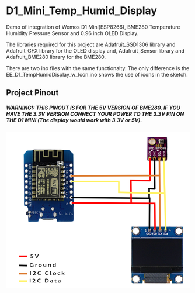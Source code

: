 # D1_Mini_Temp_Humid_Display
Demo of integration of Wemos D1 Mini(ESP8266), BME280 Temperature Humidity Pressure Sensor and 0.96 inch OLED Display.

The libraries required for this project are Adafruit_SSD1306 library and Adafruit_GFX library for the OLED display and, Adafruit_Sensor library and Adafruit_BME280 library for the BME280.
 
There are two ino files with the same functionalty. The only difference is the EE_D1_TempHumidDisplay_w_Icon.ino shows the use of icons in the sketch.

## Project Pinout
##### WARNING!: THIS PINOUT IS FOR THE 5V VERSION OF BME280. IF YOU HAVE THE 3.3V VERSION CONNECT YOUR POWER TO THE 3.3V PIN ON THE D1 MINI (The display would work with 3.3V or 5V).

![Image of Pinout](https://raw.githubusercontent.com/dpredster/D1_Mini_Temp_Humid_Display/main/project_pinout.png)
